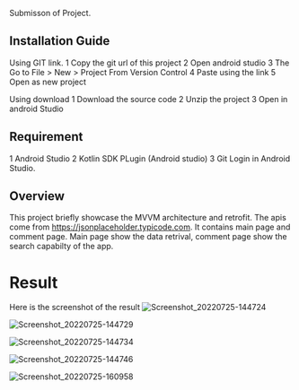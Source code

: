 Submisson of Project.


## Installation Guide

Using GIT link.
1 Copy the git url of this project
2 Open android studio 
3 The Go to File > New > Project From Version Control
4 Paste using the link
5 Open as new project

Using download
1 Download the source code
2 Unzip the project
3 Open in android Studio


## Requirement

1 Android Studio
2 Kotlin SDK PLugin (Android studio)
3 Git Login in Android Studio.

## Overview

This project briefly showcase the MVVM architecture and retrofit. The apis come from https://jsonplaceholder.typicode.com.
It contains main page and comment page. Main page show the data retrival, comment page show the search capabilty of the app.

# Result

Here is the screenshot of the result
![Screenshot_20220725-144724](https://user-images.githubusercontent.com/11038360/180731829-d0e94ed5-6707-424f-82ad-7aa76f9783e5.jpg)


![Screenshot_20220725-144729](https://user-images.githubusercontent.com/11038360/180731838-70e3a017-9586-4d5c-9aea-43d9605e6a91.jpg)


![Screenshot_20220725-144734](https://user-images.githubusercontent.com/11038360/180731862-de9246ef-9ed9-4da8-b774-72307474cba7.jpg)


![Screenshot_20220725-144746](https://user-images.githubusercontent.com/11038360/180731867-ffd05e80-98fb-475e-a518-e191c28b1932.jpg)


![Screenshot_20220725-160958](https://user-images.githubusercontent.com/11038360/180731874-2ef9aa5e-7365-4ae0-a799-18f543c5b4cc.jpg)



